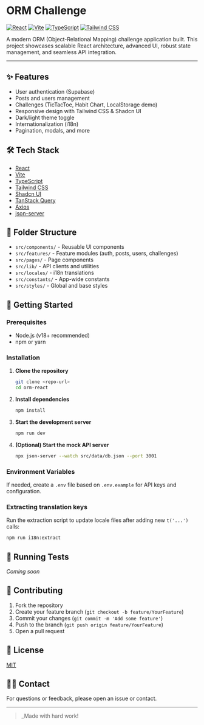 # ORM Challenge

[![React](https://img.shields.io/badge/React-20232A?style=for-the-badge&logo=react&logoColor=61DAFB)](https://react.dev/) [![Vite](https://img.shields.io/badge/Vite-646CFF?style=for-the-badge&logo=vite&logoColor=FFD62E)](https://vitejs.dev/) [![TypeScript](https://img.shields.io/badge/TypeScript-007ACC?style=for-the-badge&logo=typescript&logoColor=white)](https://www.typescriptlang.org/) [![Tailwind CSS](https://img.shields.io/badge/Tailwind_CSS-38B2AC?style=for-the-badge&logo=tailwind-css&logoColor=white)](https://tailwindcss.com/)

A modern ORM (Object-Relational Mapping) challenge application built. This project showcases scalable React architecture, advanced UI, robust state management, and seamless API integration.

---

## ✨ Features
- User authentication (Supabase)
- Posts and users management
- Challenges (TicTacToe, Habit Chart, LocalStorage demo)
- Responsive design with Tailwind CSS & Shadcn UI
- Dark/light theme toggle
- Internationalization (i18n)
- Pagination, modals, and more

## 🛠️ Tech Stack
- [React](https://react.dev/)
- [Vite](https://vitejs.dev/)
- [TypeScript](https://www.typescriptlang.org/)
- [Tailwind CSS](https://tailwindcss.com/)
- [Shadcn UI](https://ui.shadcn.com/)
- [TanStack Query](https://tanstack.com/query/latest)
- [Axios](https://axios-http.com/)
- [json-server](https://github.com/typicode/json-server)

## 📁 Folder Structure
- `src/components/` - Reusable UI components
- `src/features/` - Feature modules (auth, posts, users, challenges)
- `src/pages/` - Page components
- `src/lib/` - API clients and utilities
- `src/locales/` - i18n translations
- `src/constants/` - App-wide constants
- `src/styles/` - Global and base styles

## 🚀 Getting Started

### Prerequisites
- Node.js (v18+ recommended)
- npm or yarn

### Installation

1. **Clone the repository**
    
    ```sh
    git clone <repo-url>
    cd orm-react
    ```
2. **Install dependencies**
    
    ```sh
    npm install
    ```
3. **Start the development server**
    
    ```sh
    npm run dev
    ```
4. **(Optional) Start the mock API server**
    
    ```sh
    npx json-server --watch src/data/db.json --port 3001
    ```

### Environment Variables
If needed, create a `.env` file based on `.env.example` for API keys and configuration.

### Extracting translation keys
Run the extraction script to update locale files after adding new `t('...')` calls:

```sh
npm run i18n:extract
```

## 🧪 Running Tests
_Coming soon_

## 🤝 Contributing
1. Fork the repository
2. Create your feature branch (`git checkout -b feature/YourFeature`)
3. Commit your changes (`git commit -m 'Add some feature'`)
4. Push to the branch (`git push origin feature/YourFeature`)
5. Open a pull request

## 📄 License
[MIT](LICENSE)

## 🙋‍♂️ Contact
For questions or feedback, please open an issue or contact.

---

> _Made with hard work!